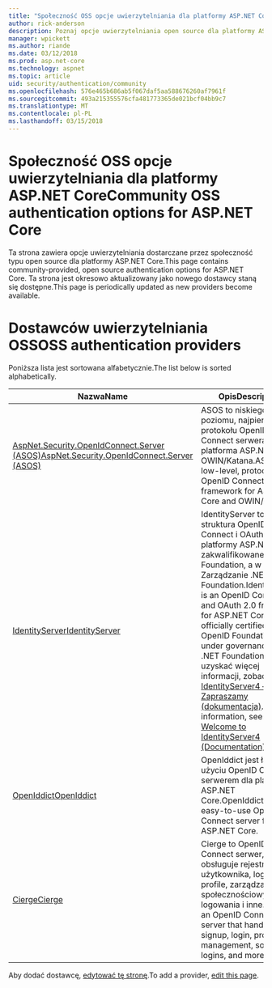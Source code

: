 ```yaml
---
title: "Społeczność OSS opcje uwierzytelniania dla platformy ASP.NET Core"
author: rick-anderson
description: Poznaj opcje uwierzytelniania open source dla platformy ASP.NET Core.
manager: wpickett
ms.author: riande
ms.date: 03/12/2018
ms.prod: asp.net-core
ms.technology: aspnet
ms.topic: article
uid: security/authentication/community
ms.openlocfilehash: 576e465b686ab5f067daf5aa588676260af7961f
ms.sourcegitcommit: 493a215355576cfa481773365de021bcf04bb9c7
ms.translationtype: MT
ms.contentlocale: pl-PL
ms.lasthandoff: 03/15/2018
---
```

# <a name="community-oss-authentication-options-for-aspnet-core"></a><span data-ttu-id="8d00f-103">Społeczność OSS opcje uwierzytelniania dla platformy ASP.NET Core</span><span class="sxs-lookup"><span data-stu-id="8d00f-103">Community OSS authentication options for ASP.NET Core</span></span>

<span data-ttu-id="8d00f-104">Ta strona zawiera opcje uwierzytelniania dostarczane przez społeczność typu open source dla platformy ASP.NET Core.</span><span class="sxs-lookup"><span data-stu-id="8d00f-104">This page contains community-provided, open source authentication options for ASP.NET Core.</span></span> <span data-ttu-id="8d00f-105">Ta strona jest okresowo aktualizowany jako nowego dostawcy staną się dostępne.</span><span class="sxs-lookup"><span data-stu-id="8d00f-105">This page is periodically updated as new providers become available.</span></span>

# <a name="oss-authentication-providers"></a><span data-ttu-id="8d00f-106">Dostawców uwierzytelniania OSS</span><span class="sxs-lookup"><span data-stu-id="8d00f-106">OSS authentication providers</span></span>

<span data-ttu-id="8d00f-107">Poniższa lista jest sortowana alfabetycznie.</span><span class="sxs-lookup"><span data-stu-id="8d00f-107">The list below is sorted alphabetically.</span></span>

| <span data-ttu-id="8d00f-108">Nazwa</span><span class="sxs-lookup"><span data-stu-id="8d00f-108">Name</span></span> | <span data-ttu-id="8d00f-109">Opis</span><span class="sxs-lookup"><span data-stu-id="8d00f-109">Description</span></span> |
| ---- | ----------- |
| [<span data-ttu-id="8d00f-110">AspNet.Security.OpenIdConnect.Server (ASOS)</span><span class="sxs-lookup"><span data-stu-id="8d00f-110">AspNet.Security.OpenIdConnect.Server (ASOS)</span></span>](https://github.com/aspnet-contrib/AspNet.Security.OpenIdConnect.Server) | <span data-ttu-id="8d00f-111">ASOS to niskiego poziomu, najpierw protokołu OpenID Connect serwera platforma ASP.NET Core i OWIN/Katana.</span><span class="sxs-lookup"><span data-stu-id="8d00f-111">ASOS is a low-level, protocol-first OpenID Connect server framework for ASP.NET Core and OWIN/Katana.</span></span> |
| [<span data-ttu-id="8d00f-112">IdentityServer</span><span class="sxs-lookup"><span data-stu-id="8d00f-112">IdentityServer</span></span>](https://identityserver.io/) | <span data-ttu-id="8d00f-113">IdentityServer to struktura OpenID Connect i OAuth 2.0 dla platformy ASP.NET Core, zakwalifikowane OpenID Foundation, a w obszarze Zarządzanie .NET Foundation.</span><span class="sxs-lookup"><span data-stu-id="8d00f-113">IdentityServer is an OpenID Connect and OAuth 2.0 framework for ASP.NET Core, officially certified by the OpenID Foundation and under governance of the .NET Foundation.</span></span> <span data-ttu-id="8d00f-114">Aby uzyskać więcej informacji, zobacz [IdentityServer4 — Zapraszamy (dokumentacja)](https://identityserver4.readthedocs.io/en/release/).</span><span class="sxs-lookup"><span data-stu-id="8d00f-114">For more information, see [Welcome to IdentityServer4 (Documentation)](https://identityserver4.readthedocs.io/en/release/).</span></span> |
| [<span data-ttu-id="8d00f-115">OpenIddict</span><span class="sxs-lookup"><span data-stu-id="8d00f-115">OpenIddict</span></span>](https://github.com/openiddict/openiddict-core) | <span data-ttu-id="8d00f-116">OpenIddict jest łatwy w użyciu OpenID Connect serwerem dla platformy ASP.NET Core.</span><span class="sxs-lookup"><span data-stu-id="8d00f-116">OpenIddict is an easy-to-use OpenID Connect server for ASP.NET Core.</span></span> |
| [<span data-ttu-id="8d00f-117">Cierge</span><span class="sxs-lookup"><span data-stu-id="8d00f-117">Cierge</span></span>](https://github.com/pwdless/Cierge) | <span data-ttu-id="8d00f-118">Cierge to OpenID Connect serwer, który obsługuje rejestracja użytkownika, logowania, profile, zarządzania, społecznościowych logowania i inne.</span><span class="sxs-lookup"><span data-stu-id="8d00f-118">Cierge is an OpenID Connect server that handles user signup, login, profiles, management, social logins, and more.</span></span> |

<span data-ttu-id="8d00f-119">Aby dodać dostawcę, [edytować tę stronę](https://github.com/login?return_to=https%3A%2F%2Fgithub.com%2Faspnet%2FDocs%2Fedit%2Fmaster%2Faspnetcore%2Fsecurity%2Fauthentication%2Fcommunity.md).</span><span class="sxs-lookup"><span data-stu-id="8d00f-119">To add a provider, [edit this page](https://github.com/login?return_to=https%3A%2F%2Fgithub.com%2Faspnet%2FDocs%2Fedit%2Fmaster%2Faspnetcore%2Fsecurity%2Fauthentication%2Fcommunity.md).</span></span>
